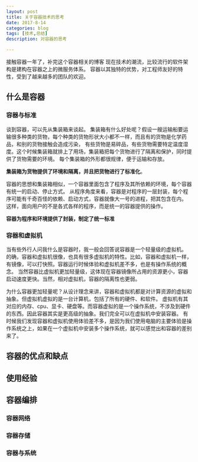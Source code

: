 ```yaml
---
layout: post
title: 关于容器技术的思考
date: 2017-8-14
categories: blog
tags: [技术,总结]
description: 对容器的思考

---
```


接触容器一年了，补完这个容器相关的博客
现在技术的潮流，比较流行的软件架构是建构在容器之上的微服务体系。
容器以其独特的优势，对工程师友好的特性，受到了越来越多的团队的欢迎。

## 什么是容器
### 容器与标准
谈到容器，可以先从集装箱来谈起。
集装箱有什么好处呢？假设一艘运输船要运输很多种类的货物，每个种类的货物形状大小都不一样，而且有的货物是化学药品，和别的货物接触会造成污染，
有些货物是易碎品，有些货物需要特定温度湿度。这个时候集装箱就排上了用场，集装箱把每个货物进行了隔离和保护，同时提供了货物需要的环境。
每个集装箱的外形都很规律，便于运输和存放。

**集装箱为货物提供了环境和隔离，并且把货物进行了标准化**。

容器的思想和集装箱相似，一个容器里面包含了程序及其所依赖的环境，每个容器有统一的启动、停止方式。
从程序角度来看，容器是对程序的一层封装，每个程序可能有千奇百怪的依赖、启动方式，容器就像大一号的进程，把其包含在内。
这样，面向用户的不是各式各样的程序，而是统一的容器提供的操作。 

**容器为程序和环境提供了封装，制定了统一标准**

### 容器和虚拟机
当有些外行人问我什么是容器时，我一般会回答说容器是一个轻量级的虚拟机。
的确，容器和虚拟机很像，也具有很多虚拟机的特性。比如，容器和虚拟机一样，有镜像，可以打快照。容器运行时候体验和虚拟机差不多，也是有操作系统的概念。
当然容器比虚拟机更加轻量级，这体现在容器镜像所占用的资源更小，容器启动速度更快。当然，相对虚拟机，容器的隔离性也更弱。

为什么容器更加轻量呢？从设计理念来讲，容器和虚拟机都是对计算资源的虚拟和抽象。但虚拟机虚拟的是一台计算机，包括了所有的硬件、和软件。
虚拟机有其对应的内存、cpu、显卡、硬盘等。而容器虚拟的是一个操作系统，不涉及到硬件的东西。因此容器其实是更高级的抽象。我们完全可以在虚拟机中安装容器。
有时候我们发现容器和虚拟机使用体验差不多，是因为我们使用电脑的主要体验是操作系统之上，如果在一个虚拟机中安装多个操作系统，就可以感觉出和容器的差别来了。

## 容器的优点和缺点


## 使用经验

## 容器编排

### 容器网络

### 容器存储

### 容器与系统